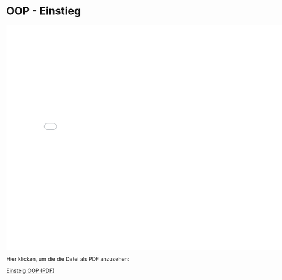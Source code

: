 # OOP - Einstieg
<p>
<iframe src="../_static/pdfs/t01_einstieg.pdf" width="800" height="600" style="border: none;"></iframe>
</p>

<p>
Hier klicken, um die die Datei als PDF anzusehen:

[Einsteig OOP (PDF)](t01_einstieg.pdf)
</p>